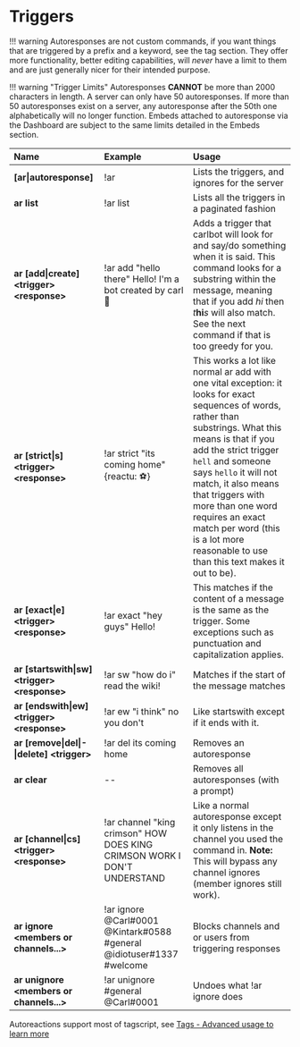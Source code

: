 # Triggers

!!! warning
    Autoresponses are not custom commands, if you want things that are triggered by a prefix and a keyword, see the tag section. They offer more functionality, better editing capabilities, will _never_ have a limit to them and are just generally nicer for their intended purpose.

!!! warning "Trigger Limits"
	Autoresponses **CANNOT** be more than 2000 characters in length. A server can only have 50 autoresponses. If more than 50 autoresponses exist on a server, any autoresponse after the 50th one alphabetically will no longer function. Embeds attached to autoresponse via the Dashboard are subject to the same limits detailed in the Embeds section.

| Name | Example | Usage |
| :--- | :--- | :--- |
| **[ar\|autoresponse]** | !ar<mashallah> | Lists the triggers, and ignores for the server |
| **ar list** | !ar list | Lists all the triggers in a paginated fashion |
| **ar [add\|create] &lt;trigger&gt; &lt;response&gt;** | !ar add "hello there" Hello! I'm a bot created by carl :muscle: | Adds a trigger that carlbot will look for and say/do something when it is said. This command looks for a substring within the message, meaning that if you add _hi_ then _t_**hi**_s_ will also match. See the next command if that is too greedy for you. |
| **ar [strict\|s] &lt;trigger&gt; &lt;response&gt;** | !ar strict "its coming home" {reactu: ⚽️} | This works a lot like normal ar add with one vital exception: it looks for exact sequences of words, rather than substrings. What this means is that if you add the strict trigger `hell` and someone says `hello` it will not match, it also means that triggers with more than one word requires an exact match per word (this is a lot more reasonable to use than this text makes it out to be). |
| **ar [exact\|e] &lt;trigger&gt; &lt;response&gt;** | !ar exact "hey guys" Hello! | This matches if the content of a message is the same as the trigger. Some exceptions such as punctuation and capitalization applies. |
| **ar [startswith\|sw] &lt;trigger&gt; &lt;response&gt;** | !ar sw "how do i" read the wiki! | Matches if the start of the message matches |
| **ar [endswith\|ew] &lt;trigger&gt; &lt;response&gt;** | !ar ew "i think" no you don't | Like startswith except if it ends with it. |
| **ar [remove\|del\|-\|delete] &lt;trigger&gt;** | !ar del its coming home | Removes an autoresponse |
| **ar clear** | -- | Removes all autoresponses (with a prompt) |
| **ar [channel\|cs] &lt;trigger&gt; &lt;response&gt;** | !ar channel "king crimson" HOW DOES KING CRIMSON WORK I DON'T UNDERSTAND | Like a normal autoresponse except it only listens in the channel you used the command in. **Note:** This will bypass any channel ignores (member ignores still work). |
| **ar ignore &lt;members or channels...&gt;** | !ar ignore @Carl#0001 @Kintark#0588 #general  @idiotuser#1337 \#welcome | Blocks channels and or users from triggering responses |
| **ar unignore &lt;members or channels...&gt;** | !ar unignore #general @Carl#0001 | Undoes what !ar ignore does |

Autoreactions support most of tagscript, see [Tags - Advanced usage to learn more](https://docs.carl.gg/tags-and-triggers/tags-advanced-usage/)

